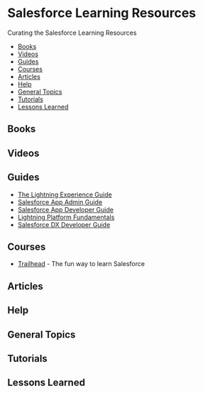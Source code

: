 # Salesforce Learning Resources
Curating the Salesforce Learning Resources

  * [Books](#books)
  * [Videos](#videos)
  * [Guides](#guides)
  * [Courses](#courses)	
  * [Articles](#articles)
  * [Help](#help)
  * [General Topics](#general-topics)
  * [Tutorials](#tutorials)
  * [Lessons Learned](#lessons-learned)  
  
  ## Books
  ## Videos
  ## Guides
  
  * [The Lightning Experience Guide](https://resources.docs.salesforce.com/198/latest/en-us/sfdc/pdf/lightning_experience_guide.pdf)
  * [Salesforce App Admin Guide](https://resources.docs.salesforce.com/220/latest/en-us/sfdc/pdf/salesforce1_admin_guide.pdf)
  * [Salesforce App Developer Guide](https://resources.docs.salesforce.com/220/latest/en-us/sfdc/pdf/salesforce1_guide.pdf)
  * [Lightning Platform Fundamentals](https://resources.docs.salesforce.com/214/latest/en-us/sfdc/pdf/salesforce_creating_on_demand_apps.pdf)
  * [Salesforce DX Developer Guide](https://resources.docs.salesforce.com/210/latest/en-us/sfdc/pdf/sfdx_dev.pdf)
  
  ## Courses
  
  * [Trailhead](https://trailhead.salesforce.com/) - The fun way to learn Salesforce

  ## Articles
  ## Help
  ## General Topics
  ## Tutorials
  ## Lessons Learned
